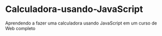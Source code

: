# Calculadora-usando-JavaScript
 Aprendendo a fazer uma calculadora usando JavaScript em um curso de Web completo
